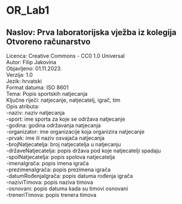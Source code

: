 # OR_Lab1
## Naslov: Prva laboratorijska vježba iz kolegija Otvoreno računarstvo
Licenca: Creative Commons - CC0 1.0 Universal <br>
Autor: Filip Jakovina <br>
Objavljeno: 01.11.2023. <br>
Verzija: 1.0 <br>
Jezik: hrvatski <br>
Format datuma: ISO 8601 <br>
Tema: Popis sportskih natjecanja <br>
Ključne riječi: natjecanje, natjecatelj, igrač, tim <br>
Opis atributa: <br>
  -naziv: naziv natjecanja <br>
  -sport: ime sporta za koje se održava natjecanje <br>
  -godina: godina održavanja natjecanja <br>
  -organizator: ime organizacije koja organizira natjecanje <br>
  -prvak: ime ili naziv osvajača natjecanja <br>
  -brojNatjecatelja: broj natjecatelja u natjecanju <br>
  -državeNatjecatelja: popis država pod koje natjecatelji spadaju <br>
  -spolNatjecatelja: popis spolova natjecatelja <br>
  -imenaIgrača: popis imena igrača <br>
  -prezimenaIgrača: popis prezimena igrača <br>
  -datumRođenjaIgrača: popis datuma rođenja igrača <br>
  -naziviTimova: popis naziva timova <br>
  -osnovani: popis datuma kada su timovi osnovani <br>
  -treneriTimova: popis trenera timova <br>
